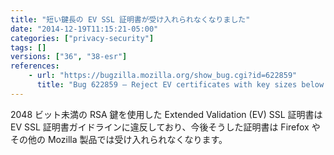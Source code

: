 ```yaml
---
title: "短い鍵長の EV SSL 証明書が受け入れられなくなりました"
date: "2014-12-19T11:15:21-05:00"
categories: ["privacy-security"]
tags: []
versions: ["36", "38-esr"]
references:
    - url: "https://bugzilla.mozilla.org/show_bug.cgi?id=622859"
      title: "Bug 622859 – Reject EV certificates with key sizes below RSA 2048"
---
```

2048 ビット未満の RSA 鍵を使用した Extended Validation (EV) SSL 証明書は EV SSL 証明書ガイドラインに違反しており、今後そうした証明書は Firefox やその他の Mozilla 製品では受け入れられなくなります。
